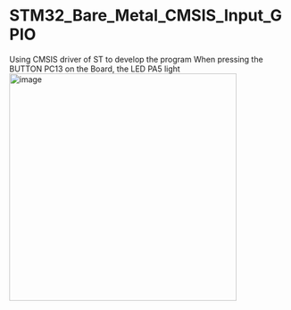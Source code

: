 # STM32_Bare_Metal_CMSIS_Input_GPIO
Using CMSIS driver of ST to develop the program
When pressing the BUTTON PC13 on the Board, the LED PA5 light  
<img width="407" alt="image" src="https://github.com/VTV02/STM32_Bare_Metal_CMSIS_Input_GPIO/assets/93756924/c532b992-4459-4c54-a639-3665256679bd">

